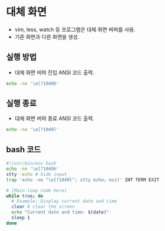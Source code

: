# 대체 화면
* vim, less, watch 등 프로그램은 대체 화면 버퍼를 사용.
* 기존 화면과 다른 화면을 생성.
## 실행 방법
* 대체 화면 버퍼 진입 ANSI 코드 출력.
```bash
echo -ne '\e[?1049h'
```
## 실행 종료
* 대체 화면 버퍼 종료 ANSI 코드 출력.
```bash
echo -ne '\e[?1049l'
```
## bash 코드
```bash
#!/usr/bin/env bash
echo -ne '\e[?1049h'
stty -echo # hide input
trap 'echo -ne "\e[?1049l"; stty echo; exit' INT TERM EXIT

# (Main loop code here)
while true; do
  # Example: Display current date and time
  clear # clear the screen
  echo "Current date and time: $(date)"
  sleep 1
done
```
